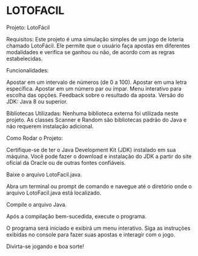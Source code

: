 # LOTOFACIL
Projeto: LotoFácil 

Requisitos:
Este projeto é uma simulação simples de um jogo de loteria chamado LotoFácil. Ele permite que o usuário faça apostas em diferentes modalidades e verifica se ganhou ou não, de acordo com as regras estabelecidas.

Funcionalidades:

Apostar em um intervalo de números (de 0 a 100).
Apostar em uma letra específica.
Apostar em um número par ou ímpar.
Menu interativo para escolha das opções.
Feedback sobre o resultado da aposta.
Versão do JDK: Java 8 ou superior.

Bibliotecas Utilizadas:
Nenhuma biblioteca externa foi utilizada neste projeto. As classes Scanner e Random são bibliotecas padrão do Java e não requerem instalação adicional.

Como Rodar o Projeto:

Certifique-se de ter o Java Development Kit (JDK) instalado em sua máquina. Você pode fazer o download e instalação do JDK a partir do site oficial da Oracle ou de outras fontes confiáveis.

Baixe o arquivo LotoFacil.java.

Abra um terminal ou prompt de comando e navegue até o diretório onde o arquivo LotoFacil.java está localizado.

Compile o arquivo Java.

Após a compilação bem-sucedida, execute o programa.

O programa será iniciado e exibirá um menu interativo. Siga as instruções exibidas no console para fazer suas apostas e interagir com o jogo.

Divirta-se jogando e boa sorte!
